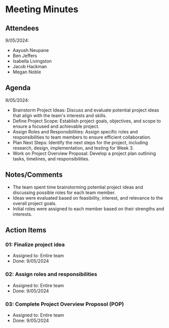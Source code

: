 # Meeting Minutes

##  Attendees
9/05/2024:
* Aayush Neupane
* Ben Jeffers
* Isabella Livingston
* Jacob Hackman
* Megan Noble

##  Agenda
9/05/2024:
- Brainstorm Project Ideas: Discuss and evaluate potential project ideas that align with the team's interests and skills.
- Define Project Scope: Establish project goals, objectives, and scope to ensure a focused and achievable project.
- Assign Roles and Responsibilities: Assign specific roles and responsibilities to team members to ensure efficient collaboration.
- Plan Next Steps: Identify the next steps for the project, including research, design, implementation, and testing for Week 3.
- Work on Project Overview Proposal: Develop a project plan outlining tasks, timelines, and responsibilities.

##  Notes/Comments
- The team spent time brainstorming potential project ideas and discussing possible roles for each team member.
- Ideas were evaluated based on feasibility, interest, and relevance to the overall project goals.
- Initial roles were assigned to each member based on their strengths and interests.

##  Action Items

###  01:  Finalize project idea
- Assigned to: Entire team
- Done: 9/05/2024

###  02:  Assign roles and responsibilities
- Assigned to: Entire team
- Done: 9/05/2024

###  03:  Complete Project Overview Proposol (POP)
- Assigned to: Entire team
- Done: 9/05/2024

